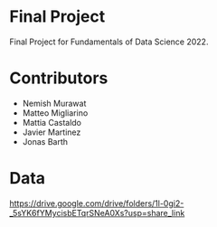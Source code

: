 # Final Project
Final Project for Fundamentals of Data Science 2022.

# Contributors
* Nemish Murawat
* Matteo Migliarino
* Mattia Castaldo
* Javier Martinez
* Jonas Barth

# Data
https://drive.google.com/drive/folders/1l-0gi2-_5sYK6fYMycisbETqrSNeA0Xs?usp=share_link
